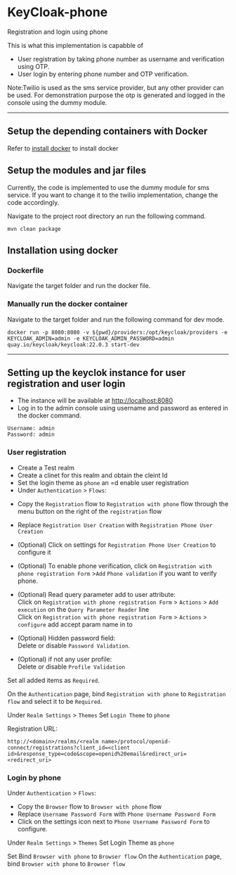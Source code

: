 # KeyCloak-phone
Registration and login using phone

This is what this implementation is capabble of

- User registration by taking phone number as username and verification using OTP.
- User login by entering phone number and OTP verification.

Note:Twilio is used as the sms service provider, but any other provider can be used.
For demonstration purpose the otp is generated and logged in the console using the dummy module.

---

## Setup the depending containers with Docker

Refer to [install docker](https://docs.docker.com/engine/install/) to install docker 

## Setup the modules and jar files

Currently, the code is implemented to use the dummy module for sms service. If you want to change it to the twilio implementation, change the
code accordingly.

Navigate to the project root directory an run the following command.

```
mvn clean package
```

## Installation using docker

### Dockerfile

Navigate the target folder and run the docker file.

### Manually run the docker container

Navigate to the target folder and run the following command for dev mode.

```
docker run -p 8080:8080 -v ${pwd}/providers:/opt/keycloak/providers -e KEYCLOAK_ADMIN=admin -e KEYCLOAK_ADMIN_PASSWORD=admin quay.io/keycloak/keycloak:22.0.3 start-dev
```
---

## Setting up the keyclok instance for user registration and user login

- The instance will be available at [http://localhost:8080](http://localhost:8080)
- Log in to the admin console using username and password as entered in the docker command.

```
Username: admin
Password: admin
```
### User registration

- Create a Test realm
- Create a clinet for this realm and obtain the cleint Id
- Set the login theme as `phone` an =d enable user registration
- Under `Authentication` > `Flows`:

+ Copy the `Registration` flow to `Registration with phone` flow through the menu button on the right of the `registration` flow

+ Replace `Registration User Creation` with `Registration Phone User Creation`

+ (Optional) Click on settings for `Registration Phone User Creation` to configure it

+ (Optional) To enable phone verification, click on `Registration with phone registration Form` >`Add` `Phone validation` if you want to verify phone.

+ (Optional) Read query parameter add to user attribute:  
  Click on `Registration with phone registration Form` > `Actions` > `Add execution` on the `Query Parameter Reader` line  
  Click on `Registration with phone registration Form` > `Actions` > `configure` add accept param name in to  

+ (Optional) Hidden password field:  
  Delete or disable `Password Validation`.

+ (Optional) if not any user profile:  
  Delete or disable `Profile Validation`

Set all added items as `Required`.

On the `Authentication` page, bind `Registration with phone` to `Registration flow` and select it to be `Required`.

Under `Realm Settings` > `Themes`
Set `Login Theme` to `phone`

Registration URL:
```
http://<domain>/realms/<realm name>/protocol/openid-connect/registrations?client_id=<client id>&response_type=code&scope=openid%20email&redirect_uri=<redirect_uri>
```

### Login by phone
Under `Authentication` > `Flows`:
+ Copy the `Browser` flow to `Browser with phone` flow
+ Replace `Username Password Form` with `Phone Username Password Form`
+ Click on the settings icon next to `Phone Username Password Form` to configure.

Under `Realm Settings` > `Themes`
Set Login Theme as `phone`

Set Bind `Browser with phone` to `Browser flow`
On the `Authentication` page, bind `Browser with phone` to `Browser flow`


